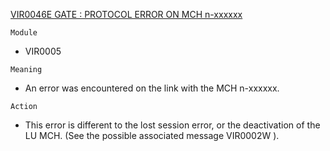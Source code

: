 [VIR0046E GATE : PROTOCOL ERROR ON MCH n-xxxxxx](https://virtel.readthedocs.io/en/latest/manuals/virtel/Virtel459MG/messages.html?highlight=VIR0046E#VIR0046E)

`Module`
- 	VIR0005

`Meaning`
- An error was encountered on the link with the MCH n-xxxxxx.

`Action`
- This error is different to the lost session error, or the deactivation of the LU MCH. (See the possible associated message VIR0002W ).
